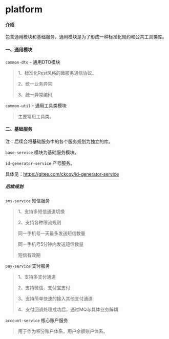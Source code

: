 # platform

#### 介绍
包含通用模块和基础服务，通用模块是为了形成一种标准化规约和公共工具类库。

#### 一、通用模块
`common-dto` - 通用DTO模块 

> 1、标准化Rest风格的微服务通信协议。
>
> 2、统一业务异常
>
> 3、统一异常编码

`common-util` - 通用工具类模块 

> 主要常用工具类。


#### 二、基础服务
注：后续会将基础服务中的各个服务规划为独立的库。

`base-service` 模块为基础服务模块。

`id-generator-service` 产号服务。

具体见：https://gitee.com/ckcoy/id-generator-service

##### 后续规划

`sms-service` 短信服务

> 1、支持多短信通道切换
>
> 2、支持各种限流规则
>
> 同一手机号一天最多发送短信数量
>
> 同一手机号5分钟内发送短信数量
>
> 短信有效期

`pay-service` 支付服务

> 1、支持多支付通道
>
> 2、支持微信、支付宝支付
>
> 3、支持简单快速的接入其他支付通道
>
> 4、支付回调处理成功后，通过MQ与具体业务解耦

`account-service` 核心账户服务

> 用于作为积分账户体系，用户余额账户体系。